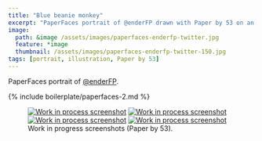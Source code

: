 ```yaml
---
title: "Blue beanie monkey"
excerpt: "PaperFaces portrait of @enderFP drawn with Paper by 53 on an iPad."
image: 
  path: &image /assets/images/paperfaces-enderfp-twitter.jpg 
  feature: *image
  thumbnail: /assets/images/paperfaces-enderfp-twitter-150.jpg
tags: [portrait, illustration, Paper by 53]
---
```


PaperFaces portrait of <a href="https://twitter.com/enderFP">@enderFP</a>.

{% include boilerplate/paperfaces-2.md %}

<figure class="half">
	<a href="/assets/images/paperfaces-enderfp-process-1-lg.jpg"><img src="/assets/images/paperfaces-enderfp-process-1-600.jpg" alt="Work in process screenshot"></a>
	<a href="/assets/images/paperfaces-enderfp-process-2-lg.jpg"><img src="/assets/images/paperfaces-enderfp-process-2-600.jpg" alt="Work in process screenshot"></a>
	<a href="/assets/images/paperfaces-enderfp-process-3-lg.jpg"><img src="/assets/images/paperfaces-enderfp-process-3-600.jpg" alt="Work in process screenshot"></a>
	<a href="/assets/images/paperfaces-enderfp-process-4-lg.jpg"><img src="/assets/images/paperfaces-enderfp-process-4-600.jpg" alt="Work in process screenshot"></a>
	<figcaption>Work in progress screenshots (Paper by 53).</figcaption>
</figure>
